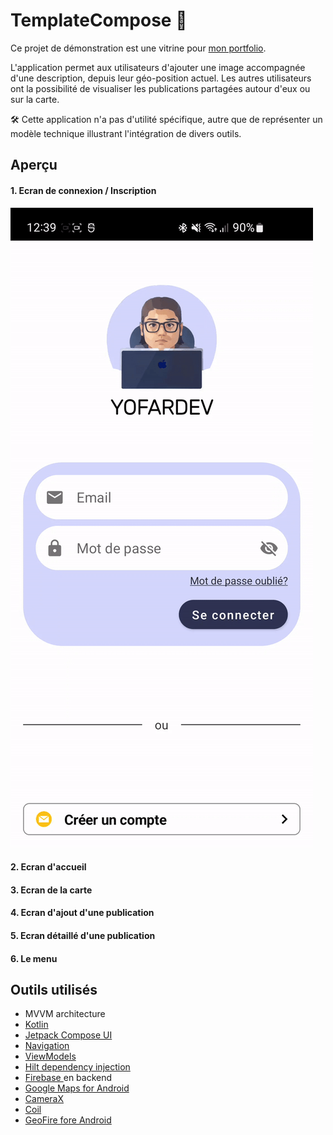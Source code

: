 # TemplateCompose 🚀

Ce projet de démonstration est une vitrine pour [mon portfolio](http://yofardev.fr).

L'application permet aux utilisateurs d'ajouter une image accompagnée d'une description, depuis leur géo-position actuel. Les autres utilisateurs ont la possibilité de visualiser les publications partagées autour d'eux ou sur la carte.

🛠️ Cette application n'a pas d'utilité spécifique, autre que de représenter un modèle technique illustrant l'intégration de divers outils.

## Aperçu

#### 1. Ecran de connexion / Inscription

![1703690561890](image/README/1703690561890.png)

#### 2. Ecran d'accueil

#### 3. Ecran de la carte

#### 4. Ecran d'ajout d'une publication

#### 5. Ecran détaillé d'une publication

#### 6. Le menu

## Outils utilisés

- MVVM architecture
- [Kotlin](https://kotlinlang.org/)
- [Jetpack Compose UI](https://developer.android.com/jetpack/compose)
- [Navigation](https://developer.android.com/guide/navigation)
- [ViewModels](https://developer.android.com/topic/libraries/architecture/viewmodel)
- [Hilt dependency injection](https://developer.android.com/training/dependency-injection/hilt-android)
- [Firebase ](https://firebase.google.com/)en backend
- [Google Maps for Android](https://developers.google.com/maps/documentation/android-sdk)
- [CameraX](https://developer.android.com/training/camerax)
- [Coil](https://coil-kt.github.io/coil/)
- [GeoFire fore Android](https://github.com/firebase/geofire-android)
